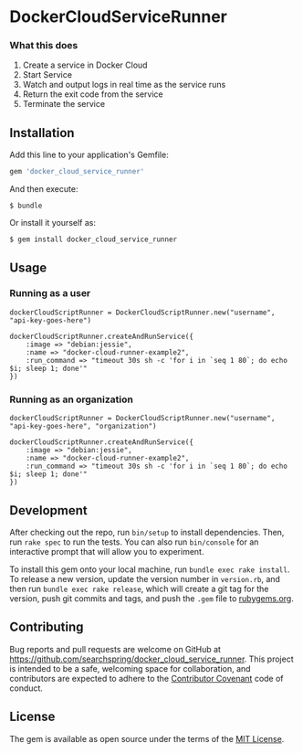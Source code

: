 # DockerCloudServiceRunner

### What this does
1. Create a service in Docker Cloud
2. Start Service
3. Watch and output logs in real time as the service runs
4. Return the exit code from the service
5. Terminate the service

## Installation

Add this line to your application's Gemfile:

```ruby
gem 'docker_cloud_service_runner'
```

And then execute:

    $ bundle

Or install it yourself as:

    $ gem install docker_cloud_service_runner

## Usage

### Running as a user
```
dockerCloudScriptRunner = DockerCloudScriptRunner.new("username", "api-key-goes-here")

dockerCloudScriptRunner.createAndRunService({
	:image => "debian:jessie",
	:name => "docker-cloud-runner-example2",
	:run_command => "timeout 30s sh -c 'for i in `seq 1 80`; do echo $i; sleep 1; done'"
})
```

### Running as an organization
```
dockerCloudScriptRunner = DockerCloudScriptRunner.new("username", "api-key-goes-here", "organization")

dockerCloudScriptRunner.createAndRunService({
	:image => "debian:jessie",
	:name => "docker-cloud-runner-example2",
	:run_command => "timeout 30s sh -c 'for i in `seq 1 80`; do echo $i; sleep 1; done'"
})
```

## Development

After checking out the repo, run `bin/setup` to install dependencies. Then, run `rake spec` to run the tests. You can also run `bin/console` for an interactive prompt that will allow you to experiment.

To install this gem onto your local machine, run `bundle exec rake install`. To release a new version, update the version number in `version.rb`, and then run `bundle exec rake release`, which will create a git tag for the version, push git commits and tags, and push the `.gem` file to [rubygems.org](https://rubygems.org).

## Contributing

Bug reports and pull requests are welcome on GitHub at https://github.com/searchspring/docker_cloud_service_runner. This project is intended to be a safe, welcoming space for collaboration, and contributors are expected to adhere to the [Contributor Covenant](http://contributor-covenant.org) code of conduct.


## License

The gem is available as open source under the terms of the [MIT License](http://opensource.org/licenses/MIT).

